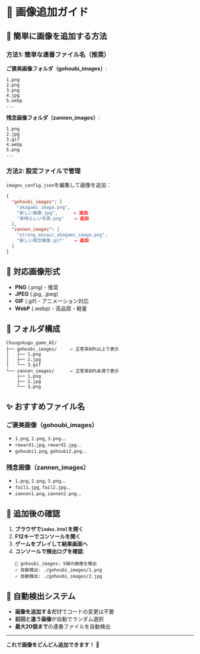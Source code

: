 # 📸 画像追加ガイド

## 🎯 簡単に画像を追加する方法

### 方法1: 簡単な連番ファイル名（推奨）

**ご褒美画像フォルダ（gohoubi_images）**:
```
1.png
2.png  
3.png
4.jpg
5.webp
...
```

**残念画像フォルダ（zannen_images）**:
```
1.png
2.jpg
3.gif
4.webp
5.png
...
```

### 方法2: 設定ファイルで管理

`images_config.json`を編集して画像を追加：

```json
{
  "gohoubi_images": [
    "akagami_image.png",
    "新しい画像.jpg",      ← 追加
    "素晴らしい写真.png"    ← 追加
  ],
  "zannen_images": [
    "strong_mosaic_akagami_image.png",
    "新しい残念画像.gif"    ← 追加
  ]
}
```

## 🔧 対応画像形式

- **PNG** (.png) - 推奨
- **JPEG** (.jpg, .jpeg) 
- **GIF** (.gif) - アニメーション対応
- **WebP** (.webp) - 高品質・軽量

## 📁 フォルダ構成

```
Chuugokugo_game_AI/
├── gohoubi_images/     ← 正答率80%以上で表示
│   ├── 1.png
│   ├── 2.jpg
│   └── 3.gif
└── zannen_images/      ← 正答率80%未満で表示
    ├── 1.png
    ├── 2.jpg
    └── 3.png
```

## ✨ おすすめファイル名

### ご褒美画像（gohoubi_images）
- `1.png`, `2.png`, `3.png`...
- `reward1.jpg`, `reward2.jpg`...
- `gohoubi1.png`, `gohoubi2.png`...

### 残念画像（zannen_images）  
- `1.png`, `2.png`, `3.png`...
- `fail1.jpg`, `fail2.jpg`...
- `zannen1.png`, `zannen2.png`...

## 🚀 追加後の確認

1. **ブラウザで`index.html`を開く**
2. **F12キーでコンソールを開く**
3. **ゲームをプレイして結果画面へ**
4. **コンソールで検出ログを確認**:
   ```
   📁 gohoubi_images: 5個の画像を検出
   ✓ 自動検出: ./gohoubi_images/1.png
   ✓ 自動検出: ./gohoubi_images/2.jpg
   ```

## 🔄 自動検出システム

- **画像を追加するだけ**でコードの変更は不要
- **前回と違う画像**が自動でランダム選択
- **最大20個まで**の連番ファイルを自動検出

---

**これで画像をどんどん追加できます！** 🎉 